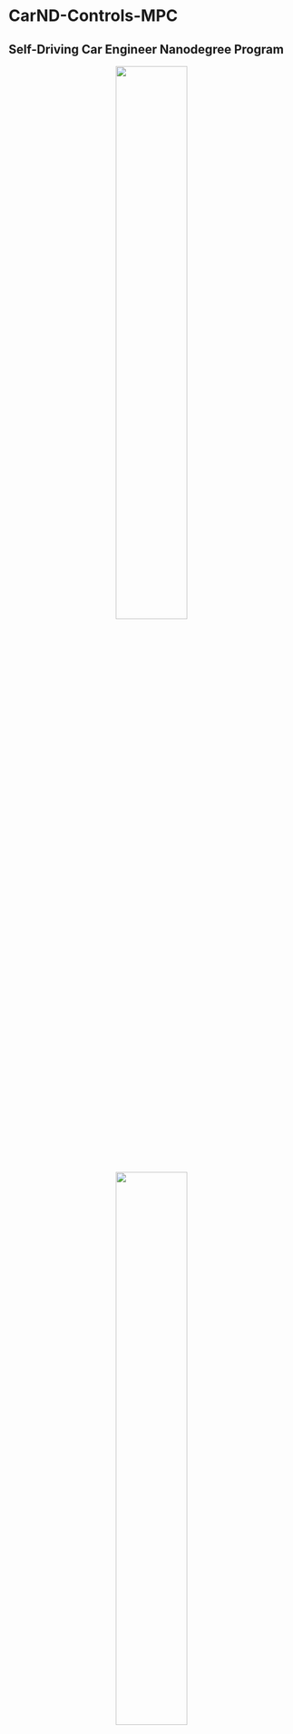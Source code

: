 # CarND-Controls-MPC
Self-Driving Car Engineer Nanodegree Program
---
<div  align="center">    
<img src="image/3.png" width=50% height=50% border=0/>
<img src="image/4.png" width=50% height=50% border=0/>
</div>

## Project Description
This project implements a Model Predictive Controller(MPC) to control a car in Udacity's simulator([it could be downloaded here](https://github.com/udacity/self-driving-car-sim/releases)). The simulator provides a feed of values containing the position of the car, its speed and heading direction (the data specifications are [here](./DATA.md)). Additionally it provides the coordinates of waypoints along a reference trajectory that the car is to follow. All coordinates are provided in a global coordinate system.

## Rubric Points
### The Model
The vehicle model used in this project is a kinematic bicycle model. Kinematic models are simplifications of dynamic models that ignore tire forces, gravity, and mass.This simplification reduces the accuracy of the models, but it also makes them more tractable.At low and moderate speeds, kinematic models often approximate the actual vehicle dynamics.The model equations are as follow:
```
x[t] = x[t-1] + v[t-1] * cos(psi[t-1]) * dt
y[t] = y[t-1] + v[t-1] * sin(psi[t-1]) * dt
psi[t] = psi[t-1] + v[t-1] / Lf * delta[t-1] * dt
v[t] = v[t-1] + a[t-1] * dt
cte[t] = f(x[t-1]) - y[t-1] + v[t-1] * sin(epsi[t-1]) * dt
epsi[t] = psi[t] - psides[t-1] + v[t-1] * delta[t-1] / Lf * dt
```
- `x, y` : Car's position.
- `psi` : Car's heading direction.
- `v` : Car's velocity.
- `cte` : Cross-track error.
- `epsi` : Orientation error.
- `a` : Car's acceleration (throttle).
- `delta` : Steering angle.
- `Lf` is the distance between the car of mass and the front wheels (this is provided by Udacity's seed project). 

### Timestep Length and Elapsed Duration (N & dt)
The prediction horizon is the duration over which future predictions are made. We’ll refer to this as T.`T = N * dt`,`N`is the number of timesteps in the horizon. `dt` is how much time elapses between actuations. For example, if `N` were 20 and `dt` were 0.5, then `T` would be 10 seconds.

A good approach to setting N, dt, and T is to first determine a reasonable range for T and then tune dt and N appropriately, keeping the effect of each in mind. In this project the values are `N=15` and `dt=0.05`.  Note that the `100ms = 2*dt` latency imply that the controls of the first two time steps are not used in the optimization.

### Polynomial Fitting and MPC Preprocessing
All computations are performed in the vehicle coordinate system. so we need transform the waypoints provided by the simulator are transformed to the cvehicle coordinate system(this code could be found [here](./src/main.cpp#L97-L103)).Then a 3rd-degree polynomial is fitted to the transformed waypoints. These polynomial coefficients are used to calculate the `cte` and `epsi` later on. They are used by the solver as well to create a reference trajectory.
```
      AD<double> f0 = coeffs[0] + coeffs[1] * x0 + coeffs[2]*x0*x0 + coeffs[3]*x0*x0*x0;
      AD<double> psides0 = CppAD::atan(coeffs[1]+2*coeffs[2]*x0 + 3 * coeffs[3]*x0*x0);
      fg[1 + cte_start + t] = cte1 - ((f0 - y0) + (v0 * CppAD::sin(epsi0) * dt));
      fg[1 + epsi_start + t] = epsi1 - ((psi0 - psides0) + v0 * delta0 / Lf * dt);
```
### Model Predictive Control with Latency   
In a real car, an actuation command won't execute instantly - there will be a delay as the command propagates through the system. A realistic delay might be on the order of 100 milliseconds. 

The Model Predictive Control handles a 100 millisecond latency which simulates latency between sensors and processing.    

- Keep the amount of control unchanged during this 100 millisecond latency period(the code could be found [here](./src/MPC.cpp#L162-L183)).
```
           // keep unchanged
            for (i = delta_start; i < delta_start + latency_ind; i++) 
            {
              vars_lowerbound[i] = delta_prev;
              vars_upperbound[i] = delta_prev;
            }
            for (i = a_start; i < a_start+latency_ind; i++) 
            {
              vars_lowerbound[i] = a_prev;
              vars_upperbound[i] = a_prev;
            }
```
- Use the control value after 100 millisecond latency as the current value
```
          steer_value = sol.Delta.at(latency_ind);
          throttle_value = sol.A.at(latency_ind);
          
          mpc.delta_prev = steer_value;
          mpc.a_prev = throttle_value;
```
`latency_ind` = `latency_time / dt`.  
There `latency_ind= 100ms/50ms = 2`.

---
#Udacity's original README content
## Dependencies

* cmake >= 3.5
 * All OSes: [click here for installation instructions](https://cmake.org/install/)
* make >= 4.1(mac, linux), 3.81(Windows)
  * Linux: make is installed by default on most Linux distros
  * Mac: [install Xcode command line tools to get make](https://developer.apple.com/xcode/features/)
  * Windows: [Click here for installation instructions](http://gnuwin32.sourceforge.net/packages/make.htm)
* gcc/g++ >= 5.4
  * Linux: gcc / g++ is installed by default on most Linux distros
  * Mac: same deal as make - [install Xcode command line tools]((https://developer.apple.com/xcode/features/)
  * Windows: recommend using [MinGW](http://www.mingw.org/)
* [uWebSockets](https://github.com/uWebSockets/uWebSockets)
  * Run either `install-mac.sh` or `install-ubuntu.sh`.
  * If you install from source, checkout to commit `e94b6e1`, i.e.
    ```
    git clone https://github.com/uWebSockets/uWebSockets
    cd uWebSockets
    git checkout e94b6e1
    ```
    Some function signatures have changed in v0.14.x. See [this PR](https://github.com/udacity/CarND-MPC-Project/pull/3) for more details.

* **Ipopt and CppAD:** Please refer to [this document](https://github.com/udacity/CarND-MPC-Project/blob/master/install_Ipopt_CppAD.md) for installation instructions.
* [Eigen](http://eigen.tuxfamily.org/index.php?title=Main_Page). This is already part of the repo so you shouldn't have to worry about it.
* Simulator. You can download these from the [releases tab](https://github.com/udacity/self-driving-car-sim/releases).
* Not a dependency but read the [DATA.md](./DATA.md) for a description of the data sent back from the simulator.


## Basic Build Instructions

1. Clone this repo.
2. Make a build directory: `mkdir build && cd build`
3. Compile: `cmake .. && make`
4. Run it: `./mpc`.

## Tips

1. It's recommended to test the MPC on basic examples to see if your implementation behaves as desired. One possible example
is the vehicle starting offset of a straight line (reference). If the MPC implementation is correct, after some number of timesteps
(not too many) it should find and track the reference line.
2. The `lake_track_waypoints.csv` file has the waypoints of the lake track. You could use this to fit polynomials and points and see of how well your model tracks curve. NOTE: This file might be not completely in sync with the simulator so your solution should NOT depend on it.
3. For visualization this C++ [matplotlib wrapper](https://github.com/lava/matplotlib-cpp) could be helpful.)
4.  Tips for setting up your environment are available [here](https://classroom.udacity.com/nanodegrees/nd013/parts/40f38239-66b6-46ec-ae68-03afd8a601c8/modules/0949fca6-b379-42af-a919-ee50aa304e6a/lessons/f758c44c-5e40-4e01-93b5-1a82aa4e044f/concepts/23d376c7-0195-4276-bdf0-e02f1f3c665d)
5. **VM Latency:** Some students have reported differences in behavior using VM's ostensibly a result of latency.  Please let us know if issues arise as a result of a VM environment.

## Editor Settings

We've purposefully kept editor configuration files out of this repo in order to
keep it as simple and environment agnostic as possible. However, we recommend
using the following settings:

* indent using spaces
* set tab width to 2 spaces (keeps the matrices in source code aligned)

## Code Style

Please (do your best to) stick to [Google's C++ style guide](https://google.github.io/styleguide/cppguide.html).

## Project Instructions and Rubric

Note: regardless of the changes you make, your project must be buildable using
cmake and make!

More information is only accessible by people who are already enrolled in Term 2
of CarND. If you are enrolled, see [the project page](https://classroom.udacity.com/nanodegrees/nd013/parts/40f38239-66b6-46ec-ae68-03afd8a601c8/modules/f1820894-8322-4bb3-81aa-b26b3c6dcbaf/lessons/b1ff3be0-c904-438e-aad3-2b5379f0e0c3/concepts/1a2255a0-e23c-44cf-8d41-39b8a3c8264a)
for instructions and the project rubric.

## Hints!

* You don't have to follow this directory structure, but if you do, your work
  will span all of the .cpp files here. Keep an eye out for TODOs.

## Call for IDE Profiles Pull Requests

Help your fellow students!

We decided to create Makefiles with cmake to keep this project as platform
agnostic as possible. Similarly, we omitted IDE profiles in order to we ensure
that students don't feel pressured to use one IDE or another.

However! I'd love to help people get up and running with their IDEs of choice.
If you've created a profile for an IDE that you think other students would
appreciate, we'd love to have you add the requisite profile files and
instructions to ide_profiles/. For example if you wanted to add a VS Code
profile, you'd add:

* /ide_profiles/vscode/.vscode
* /ide_profiles/vscode/README.md

The README should explain what the profile does, how to take advantage of it,
and how to install it.

Frankly, I've never been involved in a project with multiple IDE profiles
before. I believe the best way to handle this would be to keep them out of the
repo root to avoid clutter. My expectation is that most profiles will include
instructions to copy files to a new location to get picked up by the IDE, but
that's just a guess.

One last note here: regardless of the IDE used, every submitted project must
still be compilable with cmake and make./

## How to write a README
A well written README file can enhance your project and portfolio.  Develop your abilities to create professional README files by completing [this free course](https://www.udacity.com/course/writing-readmes--ud777).
